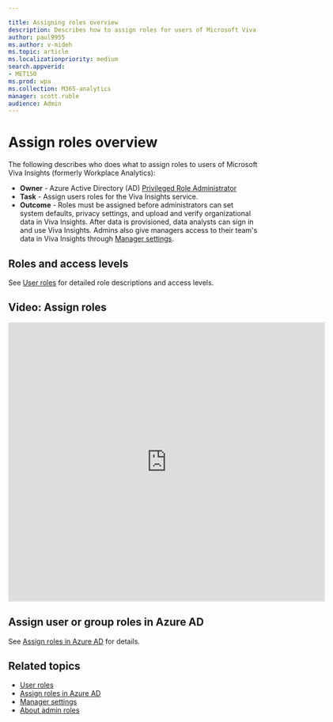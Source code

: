 ```yaml
---

title: Assigning roles overview
description: Describes how to assign roles for users of Microsoft Viva Insights
author: paul9955
ms.author: v-mideh
ms.topic: article
ms.localizationpriority: medium 
search.appverid:
- MET150
ms.prod: wpa
ms.collection: M365-analytics
manager: scott.ruble
audience: Admin
---
```


# Assign roles overview

The following describes who does what to assign roles to users of Microsoft Viva Insights (formerly Workplace Analytics):

* **Owner** - Azure Active Directory (AD) [Privileged Role Administrator](/azure/active-directory/roles/permissions-reference#privileged-role-administrator)
* **Task** - Assign users roles for the Viva Insights service.
* **Outcome** - Roles must be assigned before administrators can set system defaults, privacy settings, and upload and verify organizational data in Viva Insights. After data is provisioned, data analysts can sign in and use Viva Insights. Admins also give managers access to their team's data in Viva Insights through [Manager settings](../use/manager-settings.md).

## Roles and access levels

See [User roles](../use/user-roles.md) for detailed role descriptions and access levels.

## Video: Assign roles

<iframe width="640" height="564" src="https://player.vimeo.com/video/282897409" frameborder="0" allowFullScreen mozallowfullscreen webkitAllowFullScreen></iframe>

## Assign user or group roles in Azure AD

See [Assign roles in Azure AD](../setup/assign-user-roles.md) for details.

## Related topics

* [User roles](../use/user-roles.md)
* [Assign roles in Azure AD](../setup/assign-user-roles.md)
* [Manager settings](../use/manager-settings.md)
* [About admin roles](/microsoft-365/admin/add-users/about-admin-roles?view=o365-worldwide&preserve-view=true)
